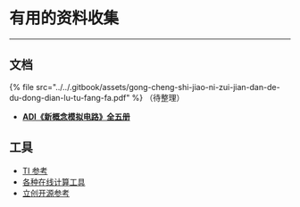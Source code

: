 # 有用的资料收集

---

## 文档

{% file src="../../.gitbook/assets/gong-cheng-shi-jiao-ni-zui-jian-dan-de-du-dong-dian-lu-tu-fang-fa.pdf" %}
（待整理）


* [**ADI《新概念模拟电路》全五册**](https://cdn.jsdelivr.net/gh/linyuxuanlin/Wiki-media/doc/ADI《新概念模拟电路》全五册.pdf)

## 工具

* [TI 参考](http://www.ti.com.cn/cn/reference-designs/index.html#search?)
* [各种在线计算工具](https://tool.520101.com/dianlu/diangonglv/)
* [立创开源参考](https://lceda.cn/explore)





